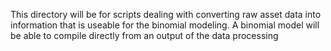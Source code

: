 This directory will be for scripts dealing with converting raw asset data into information that is useable for the binomial modeling. A binomial model will be able to compile directly from an output of the data processing
